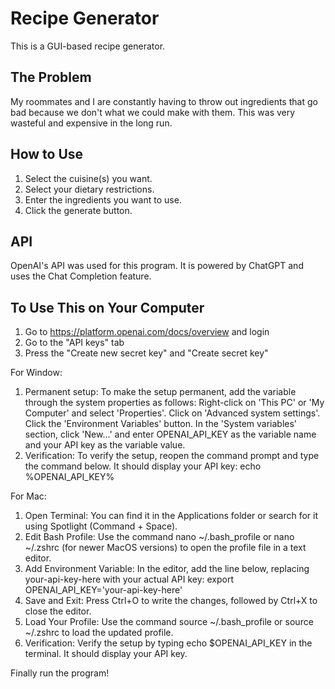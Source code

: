 # Recipe Generator
This is a GUI-based recipe generator.

## The Problem
My roommates and I are constantly having to throw out ingredients that go bad because we don't what we could make with them. This was very wasteful and expensive in the long run.

## How to Use
1) Select the cuisine(s) you want.
2) Select your dietary restrictions.
3) Enter the ingredients you want to use.
4) Click the generate button. 

## API
OpenAI's API was used for this program. It is powered by ChatGPT and uses the Chat Completion feature.

## To Use This on Your Computer
1) Go to https://platform.openai.com/docs/overview and login
2) Go to the "API keys" tab
3) Press the "Create new secret key" and "Create secret key"

For Window:
1) Permanent setup: To make the setup permanent, add the variable through the system properties as follows:
Right-click on 'This PC' or 'My Computer' and select 'Properties'.
Click on 'Advanced system settings'.
Click the 'Environment Variables' button.
In the 'System variables' section, click 'New...' and enter OPENAI_API_KEY as the variable name and your API key as the variable value.
2) Verification: To verify the setup, reopen the command prompt and type the command below. It should display your API key: echo %OPENAI_API_KEY%

For Mac:
1) Open Terminal: You can find it in the Applications folder or search for it using Spotlight (Command + Space).
2) Edit Bash Profile: Use the command nano ~/.bash_profile or nano ~/.zshrc (for newer MacOS versions) to open the profile file in a text editor.
3) Add Environment Variable: In the editor, add the line below, replacing your-api-key-here with your actual API key:
export OPENAI_API_KEY='your-api-key-here'
4) Save and Exit: Press Ctrl+O to write the changes, followed by Ctrl+X to close the editor.
5) Load Your Profile: Use the command source ~/.bash_profile or source ~/.zshrc to load the updated profile.
6) Verification: Verify the setup by typing echo $OPENAI_API_KEY in the terminal. It should display your API key.

Finally run the program!